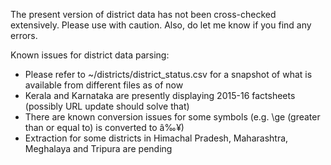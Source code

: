 The present version of district data has not been cross-checked extensively. Please use with caution. Also, do let me know if you find any errors.

Known issues for district data parsing:
- Please refer to ~/districts/district_status.csv for a snapshot of what is available from different files as of now
- Kerala and Karnataka are presently displaying 2015-16 factsheets (possibly URL update should solve that)
- There are known conversion issues for some symbols (e.g. \ge (greater than or equal to) is converted to â‰¥)
- Extraction for some districts in Himachal Pradesh, Maharashtra, Meghalaya and Tripura  are pending
